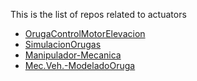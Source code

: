 This is the list of repos related to actuators

- [OrugaControlMotorElevacion](https://github.com/RoboRescueUMA/OrugaControlMotorElevacion)
- [SimulacionOrugas](https://github.com/RoboRescueUMA/SimulacionOrugas)
- [Manipulador-Mecanica](https://github.com/RoboRescueUMA/Manipulador-Mecanica)
- [Mec.Veh.-ModeladoOruga](https://github.com/RoboRescueUMA/Mec.Veh.-ModeladoOruga)